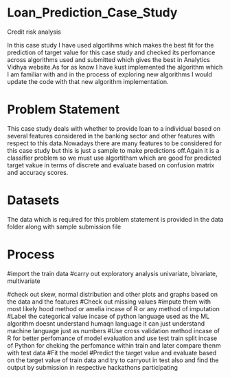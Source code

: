# Loan_Prediction_Case_Study
Credit risk analysis 

In this case study I have used algortihms which makes the best fit for the prediction of target value for this case study and checked its perfomance across algorithms used and submitted which gives the best in Analytics Vidhya website.As for as know I have kust implemented the algorithm which I am familiar with and in the process of exploring new algorithms I would update the code with that new algorithm implementation.

# Problem Statement

This case study deals with whether to provide loan to a individual based on several features considered in the banking sector and other features with respect to this data.Nowadays there are many features to be considered for this case study but this is just a sample to make predictions off.Again it is a classifier problem so we must use algortithsm which are good for predicted target vakue in terms of discrete and evaluate based on confusion matrix and accuracy scores.

# Datasets

The data which is required for this problem statement is provided in the data folder along with sample submission file

# Process

#import the train data
#carry out exploratory analysis
           univariate, bivariate, multivariate
           
#check out skew, normal distribution and other plots and graphs based on the data and the features 
#Check out missing values 
#impute them with most likely hood method or amelia incase of R or any method of imputation
#Label the categorical value incase of python language used as the ML algorithm doesnt understand humaqn language it can just understand machine language just as numbers
#Use cross validation method incase of R for better perfomance of model evaluation and use test train split incase of Python for cheking the perfomance within train and later compare thenm with test data
#Fit the model
#Predict the target value and evaluate based on the target value of train data and try to carryout in test also and find the output by submission in respective hackathons participating



